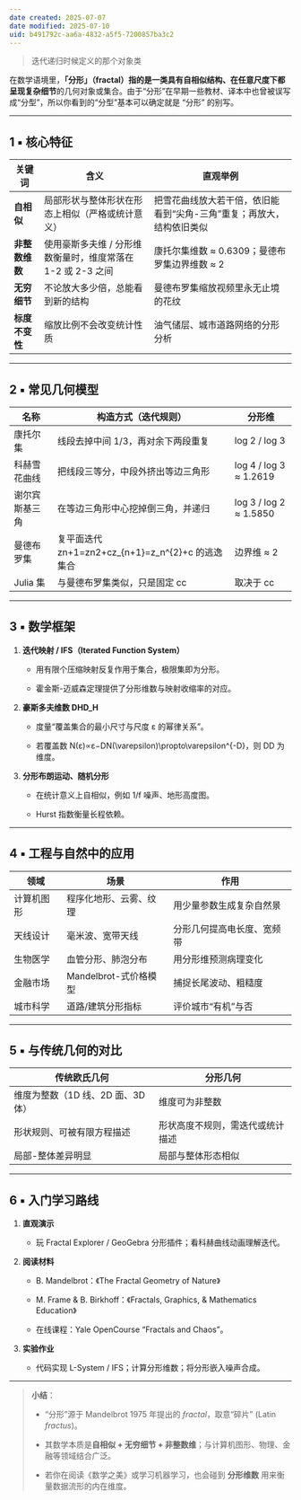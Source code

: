 ```yaml
---
date created: 2025-07-07
date modified: 2025-07-10
uid: b491792c-aa6a-4832-a5f5-7200857ba3c2
---
```

> 迭代递归时候定义的那个对象类

在数学语境里，**「分形」（fractal）**指的是一类**具有自相似结构、在任意尺度下都呈现复杂细节**的几何对象或集合。由于“分形”在早期一些教材、译本中也曾被误写成“分型”，所以你看到的“分型”基本可以确定就是 “分形” 的别写。

---

## 1 ▪ 核心特征

|关键词|含义|直观举例|
|---|---|---|
|**自相似**|局部形状与整体形状在形态上相似（严格或统计意义）|把雪花曲线放大若干倍，依旧能看到“尖角-三角”重复；再放大，结构依旧类似|
|**非整数维数**|使用豪斯多夫维 / 分形维数衡量时，维度常落在 1-2 或 2-3 之间|康托尔集维数 ≈ 0.6309；曼德布罗集边界维数 ≈ 2|
|**无穷细节**|不论放大多少倍，总能看到新的结构|曼德布罗集缩放视频里永无止境的花纹|
|**标度不变性**|缩放比例不会改变统计性质|油气储层、城市道路网络的分形分析|

---

## 2 ▪ 常见几何模型

|名称|构造方式（迭代规则）|分形维|
|---|---|---|
|康托尔集|线段去掉中间 1/3，再对余下两段重复|log 2 / log 3|
|科赫雪花曲线|把线段三等分，中段外挤出等边三角形|log 4 / log 3 ≈ 1.2619|
|谢尔宾斯基三角|在等边三角形中心挖掉倒三角，并递归|log 3 / log 2 ≈ 1.5850|
|曼德布罗集|复平面迭代 zn+1=zn2+cz_{n+1}=z_n^{2}+c 的逃逸集合|边界维 ≈ 2|
|Julia 集|与曼德布罗集类似，只是固定 cc|取决于 cc|

---

## 3 ▪ 数学框架

1. **迭代映射 / IFS（Iterated Function System）**
    
    - 用有限个压缩映射反复作用于集合，极限集即为分形。
        
    - 霍金斯-迈威森定理提供了分形维数与映射收缩率的对应。
        
2. **豪斯多夫维数 DHD_H**
    
    - 度量“覆盖集合的最小尺寸与尺度 ε 的幂律关系”。
        
    - 若覆盖数 N(ε)∝ε−DN(\varepsilon)\propto\varepsilon^{-D}，则 DD 为维度。
        
3. **分形布朗运动、随机分形**
    
    - 在统计意义上自相似，例如 1/f 噪声、地形高度图。
        
    - Hurst 指数衡量长程依赖。
        

---

## 4 ▪ 工程与自然中的应用

|领域|场景|作用|
|---|---|---|
|计算机图形|程序化地形、云雾、纹理|用少量参数生成复杂自然景|
|天线设计|毫米波、宽带天线|分形几何提高电长度、宽频带|
|生物医学|血管分形、肺泡分布|用分形维预测病理变化|
|金融市场|Mandelbrot-式价格模型|捕捉长尾波动、粗糙度|
|城市科学|道路/建筑分形指标|评价城市“有机”与否|

---

## 5 ▪ 与传统几何的对比

|传统欧氏几何|分形几何|
|---|---|
|维度为整数（1D 线、2D 面、3D 体）|维度可为非整数|
|形状规则、可被有限方程描述|形状高度不规则，需迭代或统计描述|
|局部-整体差异明显|局部与整体形态相似|

---

## 6 ▪ 入门学习路线

1. **直观演示**
    
    - 玩 Fractal Explorer / GeoGebra 分形插件；看科赫曲线动画理解迭代。
        
2. **阅读材料**
    
    - B. Mandelbrot：《The Fractal Geometry of Nature》
        
    - M. Frame & B. Birkhoff：《Fractals, Graphics, & Mathematics Education》
        
    - 在线课程：Yale OpenCourse “Fractals and Chaos”。
        
3. **实验作业**
    
    - 代码实现 L-System / IFS；计算分形维数；将分形嵌入噪声合成。
        

---

> **小结**：
>
> - “分形”源于 Mandelbrot 1975 年提出的 _fractal_，取意“碎片” (Latin _fractus_)。
>
> - 其数学本质是**自相似 + 无穷细节 + 非整数维**；与计算机图形、物理、金融等领域结合广泛。
>
> - 若你在阅读《数学之美》或学习机器学习，也会碰到 **分形维数** 用来衡量数据流形的内在维度。
>

